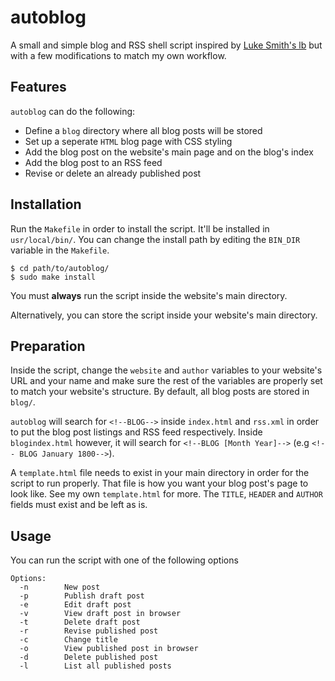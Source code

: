 # autoblog

A small and simple blog and RSS shell script inspired by
[Luke Smith's lb](https://github.com/LukeSmithxyz/lb) but
with a few modifications to match my own workflow.

## Features

`autoblog` can do the following:

* Define a `blog` directory where all blog posts will be stored
* Set up a seperate `HTML` blog page with CSS styling
* Add the blog post on the website's main page and on the blog's index
* Add the blog post to an RSS feed
* Revise or delete an already published post

## Installation 

Run the `Makefile` in order to install the script. It'll
be installed in `usr/local/bin/`. You can change the install path
by editing the `BIN_DIR` variable in the `Makefile`.

```shell
$ cd path/to/autoblog/
$ sudo make install
```

You must **always** run the script inside the website's
main directory.  

Alternatively, you can store the script inside your website's
main directory.

## Preparation

Inside the script, change the `website` and `author` variables
to your website's URL and your name and make sure the rest
of the variables are properly set to match your website's
structure. By default, all blog posts are stored in `blog/`.  

`autoblog` will search for `<!--BLOG-->` inside `index.html` and
`rss.xml` in order to put the blog post listings and RSS feed
respectively. Inside `blogindex.html` however, it will search for
`<!--BLOG [Month Year]-->` (e.g `<!-- BLOG January 1800-->`).  

A `template.html` file needs to exist in your main directory
in order for the script to run properly.
That file is how you want your blog post's page to look like. See
my own `template.html` for more. The `TITLE`, `HEADER` and `AUTHOR`
fields must exist and be left as is.

## Usage

You can run the script with one of the following
options

```
Options:
  -n        New post
  -p        Publish draft post
  -e        Edit draft post
  -v        View draft post in browser
  -t        Delete draft post
  -r        Revise published post
  -c        Change title
  -o        View published post in browser
  -d        Delete published post
  -l        List all published posts
```
